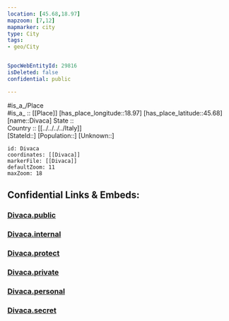 ```yaml
---
location: [45.68,18.97] 
mapzoom: [7,12] 
mapmarker: city 
type: City
tags:
- geo/City


SpocWebEntityId: 29816
isDeleted: false
confidential: public

---
```

#is_a_/Place  
#is_a_ :: [[Place]] 
[has_place_longitude::18.97] 
[has_place_latitude::45.68] 
[name::Divaca] 
State ::  
Country :: [[../../../../Italy]]  
[StateId::] 
[Population::] 
[Unknown::] 


```leaflet
id: Divaca
coordinates: [[Divaca]] 
markerFile: [[Divaca]] 
defaultZoom: 11 
maxZoom: 18
```


## Confidential Links & Embeds: 

### [Divaca.public](/_public/\Earth\Continent\Europe\Europe~South\Serbia\districts~Serbia\Backi~Zapadno\CityDivaca.public.md) 

### [Divaca.internal](/_internal/\Earth\Continent\Europe\Europe~South\Serbia\districts~Serbia\Backi~Zapadno\CityDivaca.internal.md) 

### [Divaca.protect](/_protect/\Earth\Continent\Europe\Europe~South\Serbia\districts~Serbia\Backi~Zapadno\CityDivaca.protect.md) 

### [Divaca.private](/_private/\Earth\Continent\Europe\Europe~South\Serbia\districts~Serbia\Backi~Zapadno\CityDivaca.private.md) 

### [Divaca.personal](/_personal/\Earth\Continent\Europe\Europe~South\Serbia\districts~Serbia\Backi~Zapadno\CityDivaca.personal.md) 

### [Divaca.secret](/_secret/\Earth\Continent\Europe\Europe~South\Serbia\districts~Serbia\Backi~Zapadno\CityDivaca.secret.md)

